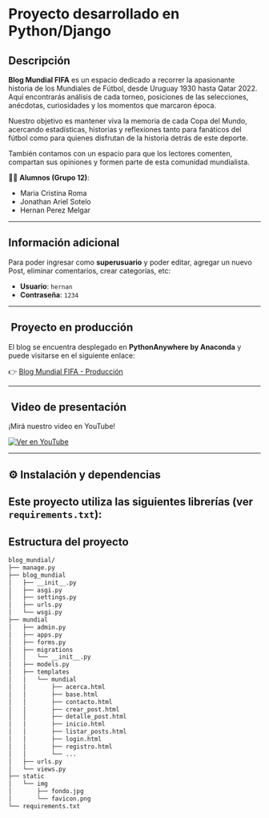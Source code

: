 # Proyecto desarrollado en Python/Django

## Descripción
**Blog Mundial FIFA** es un espacio dedicado a recorrer la apasionante historia de los Mundiales de Fútbol, desde Uruguay 1930 hasta Qatar 2022.  
Aquí encontrarás análisis de cada torneo, posiciones de las selecciones, anécdotas, curiosidades y los momentos que marcaron época.

Nuestro objetivo es mantener viva la memoria de cada Copa del Mundo, acercando estadísticas, historias y reflexiones tanto para fanáticos del fútbol como para quienes disfrutan de la historia detrás de este deporte.

También contamos con un espacio para que los lectores comenten, compartan sus opiniones y formen parte de esta comunidad mundialista.

👨‍💻 **Alumnos (Grupo 12)**:  
- Maria Cristina Roma  
- Jonathan Ariel Sotelo  
- Hernan Perez Melgar  

---

## Información adicional
Para poder ingresar como **superusuario** y poder editar, agregar un nuevo Post, eliminar comentarios, crear categorías, etc:

- **Usuario**: `hernan`  
- **Contraseña**: `1234`

---

## ​ Proyecto en producción
El blog se encuentra desplegado en **PythonAnywhere by Anaconda** y puede visitarse en el siguiente enlace:

👉 [Blog Mundial FIFA - Producción](https://hernanpm101.pythonanywhere.com/)

---

##  ​ Video de presentación
¡Mirá nuestro video en YouTube!

[![Ver en YouTube](https://img.youtube.com/vi/fWKreEDlZsU/maxresdefault.jpg)](https://www.youtube.com/watch?v=fWKreEDlZsU)

---
## ⚙️ Instalación y dependencias

Este proyecto utiliza las siguientes librerías (ver `requirements.txt`):
---

## Estructura del proyecto

```bash
blog_mundial/
├── manage.py
├── blog_mundial
│   ├── __init__.py
│   ├── asgi.py
│   ├── settings.py
│   ├── urls.py
│   └── wsgi.py
├── mundial
│   ├── admin.py
│   ├── apps.py
│   ├── forms.py
│   ├── migrations
│   │   └── __init__.py
│   ├── models.py
│   ├── templates
│   │   └── mundial
│   │       ├── acerca.html
│   │       ├── base.html
│   │       ├── contacto.html
│   │       ├── crear_post.html
│   │       ├── detalle_post.html
│   │       ├── inicio.html
│   │       ├── listar_posts.html
│   │       ├── login.html
│   │       ├── registro.html
│   │       └── ...
│   ├── urls.py
│   └── views.py
├── static
│   └── img
│       ├── fondo.jpg
│       └── favicon.png
└── requirements.txt

